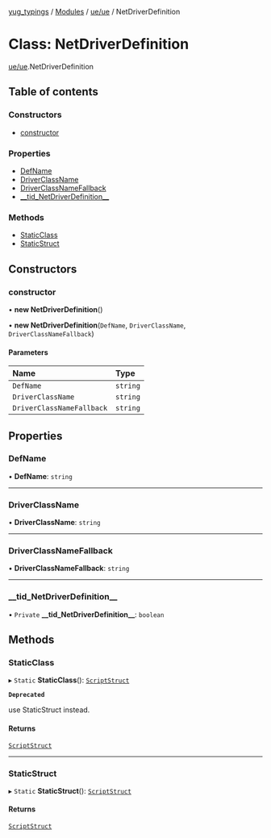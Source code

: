 [yug_typings](../README.md) / [Modules](../modules.md) / [ue/ue](../modules/ue_ue.md) / NetDriverDefinition

# Class: NetDriverDefinition

[ue/ue](../modules/ue_ue.md).NetDriverDefinition

## Table of contents

### Constructors

- [constructor](ue_ue.NetDriverDefinition.md#constructor)

### Properties

- [DefName](ue_ue.NetDriverDefinition.md#defname)
- [DriverClassName](ue_ue.NetDriverDefinition.md#driverclassname)
- [DriverClassNameFallback](ue_ue.NetDriverDefinition.md#driverclassnamefallback)
- [\_\_tid\_NetDriverDefinition\_\_](ue_ue.NetDriverDefinition.md#__tid_netdriverdefinition__)

### Methods

- [StaticClass](ue_ue.NetDriverDefinition.md#staticclass)
- [StaticStruct](ue_ue.NetDriverDefinition.md#staticstruct)

## Constructors

### constructor

• **new NetDriverDefinition**()

• **new NetDriverDefinition**(`DefName`, `DriverClassName`, `DriverClassNameFallback`)

#### Parameters

| Name | Type |
| :------ | :------ |
| `DefName` | `string` |
| `DriverClassName` | `string` |
| `DriverClassNameFallback` | `string` |

## Properties

### DefName

• **DefName**: `string`

___

### DriverClassName

• **DriverClassName**: `string`

___

### DriverClassNameFallback

• **DriverClassNameFallback**: `string`

___

### \_\_tid\_NetDriverDefinition\_\_

• `Private` **\_\_tid\_NetDriverDefinition\_\_**: `boolean`

## Methods

### StaticClass

▸ `Static` **StaticClass**(): [`ScriptStruct`](ue_ue.ScriptStruct.md)

**`Deprecated`**

use StaticStruct instead.

#### Returns

[`ScriptStruct`](ue_ue.ScriptStruct.md)

___

### StaticStruct

▸ `Static` **StaticStruct**(): [`ScriptStruct`](ue_ue.ScriptStruct.md)

#### Returns

[`ScriptStruct`](ue_ue.ScriptStruct.md)

